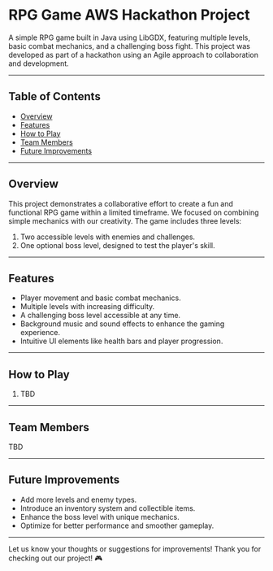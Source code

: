 # RPG Game AWS Hackathon Project

A simple RPG game built in Java using LibGDX, featuring multiple levels, basic combat mechanics, and a challenging boss fight. This project was developed as part of a hackathon using an Agile approach to collaboration and development.

---

## **Table of Contents**
- [Overview](#overview)
- [Features](#features)
- [How to Play](#how-to-play)
- [Team Members](#team-members)
- [Future Improvements](#future-improvements)

---

## **Overview**
This project demonstrates a collaborative effort to create a fun and functional RPG game within a limited timeframe. We focused on combining simple mechanics with our creativity. The game includes three levels:
1. Two accessible levels with enemies and challenges.
2. One optional boss level, designed to test the player's skill.

---

## **Features**
- Player movement and basic combat mechanics.
- Multiple levels with increasing difficulty.
- A challenging boss level accessible at any time.
- Background music and sound effects to enhance the gaming experience.
- Intuitive UI elements like health bars and player progression.

---


## **How to Play**
1. TBD

---

## **Team Members**
TBD

---


## **Future Improvements**
- Add more levels and enemy types.
- Introduce an inventory system and collectible items.
- Enhance the boss level with unique mechanics.
- Optimize for better performance and smoother gameplay.

---

Let us know your thoughts or suggestions for improvements! Thank you for checking out our project! 🎮
